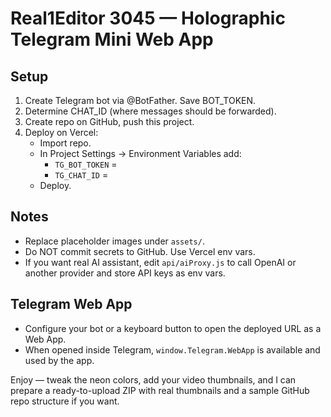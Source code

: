 # Real1Editor 3045 — Holographic Telegram Mini Web App

## Setup
1. Create Telegram bot via @BotFather. Save BOT_TOKEN.
2. Determine CHAT_ID (where messages should be forwarded).
3. Create repo on GitHub, push this project.
4. Deploy on Vercel:
   - Import repo.
   - In Project Settings -> Environment Variables add:
     - `TG_BOT_TOKEN` = <your bot token>
     - `TG_CHAT_ID` = <your chat id>
   - Deploy.

## Notes
- Replace placeholder images under `assets/`.
- Do NOT commit secrets to GitHub. Use Vercel env vars.
- If you want real AI assistant, edit `api/aiProxy.js` to call OpenAI or another provider and store API keys as env vars.

## Telegram Web App
- Configure your bot or a keyboard button to open the deployed URL as a Web App.
- When opened inside Telegram, `window.Telegram.WebApp` is available and used by the app.

Enjoy — tweak the neon colors, add your video thumbnails, and I can prepare a ready-to-upload ZIP with real thumbnails and a sample GitHub repo structure if you want.
